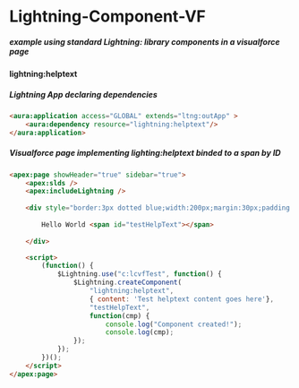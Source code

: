 # Lightning-Component-VF
##### example using standard Lightning: library components in a visualforce page

#### lightning:helptext

##### Lightning App declaring dependencies
```html
<aura:application access="GLOBAL" extends="ltng:outApp" >
    <aura:dependency resource="lightning:helptext"/>
</aura:application>
```
##### Visualforce page implementing lighting:helptext binded to a span by ID
```html
<apex:page showHeader="true" sidebar="true">
	<apex:slds />
	<apex:includeLightning />
	
	<div style="border:3px dotted blue;width:200px;margin:30px;padding:50px;">
		
		Hello World <span id="testHelpText"></span>
		
	</div>

	<script>
		(function() {
			$Lightning.use("c:lcvfTest", function() {
				$Lightning.createComponent(
	                "lightning:helptext",
	                { content: 'Test helptext content goes here'},
	                "testHelpText",
	                function(cmp) {
	                    console.log("Component created!");
	                    console.log(cmp);
	            });
			});
		})();
    </script>
</apex:page>
```

